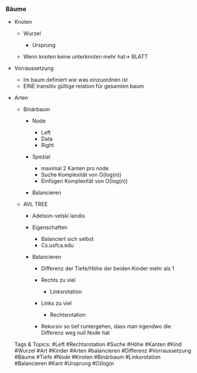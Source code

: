 ### Bäume

- Knoten

	- Wurzel

		- Ursprung

	- Wenn knoten keine unterknoten mehr hat-> BLATT

- Vorraussetzung

	- Im baum definiert wie was einzuordnen ist
	- EINE transitiv gültige relation für gesamten baum

- Arten

	- Binärbaum

		- Node

			- Left
			- Data
			- Right

		- Spezial

			- maximal 2 Kanten pro node
			- Suche Komplexität von O(log(n))
			- Einfügen Komplexität von O(log(n))

		- Balancieren

	- AVL TREE

		- Adelson-velski landis
		- Eigenschaften

			- Balanciert sich selbst
			- Cs.usfca.edu

		- Balancieren

			- Differenz der Tiefe/Höhe der beiden Kinder mehr als 1
			- Rechts zu viel 

				- Linksrotation

			- Links zu viel 

				- Rechtsrotation

			- Rekursiv so tief runtergehen, dass man irgendwo die Differenz weg null Node hat

   Tags & Topics:
   #Left
   #Rechtsrotation
   #Suche
   #Höhe
   #Kanten
   #Kind
   #Wurzel
   #Art
   #Kinder
   #Arten
   #balancieren
   #Differenz
   #Vorraussetzung
   #Bäume
   #Tiefe
   #Node
   #Knoten
   #Binärbaum
   #Linksrotation
   #Balancieren
   #Kant
   #Ursprung
   #O(log(n